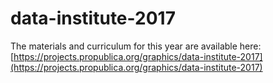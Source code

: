 # data-institute-2017

The materials and curriculum for this year are available here: [https://projects.propublica.org/graphics/data-institute-2017](https://projects.propublica.org/graphics/data-institute-2017)

